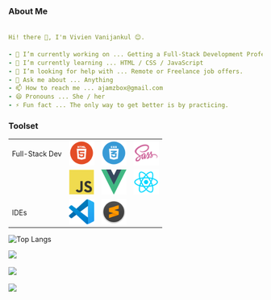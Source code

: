 ### About Me
```yaml

Hi! there 👋, I'm Vivien Vanijankul 😊. 

- 🔭 I’m currently working on ... Getting a Full-Stack Development Professional Certificate.
- 🌱 I’m currently learning ... HTML / CSS / JavaScript
- 🤔 I’m looking for help with ... Remote or Freelance job offers.
- 💬 Ask me about ... Anything
- 📫 How to reach me ... ajamzbox@gmail.com   
- 😄 Pronouns ... She / her
- ⚡ Fun fact ... The only way to get better is by practicing.

```
### Toolset
<table>
  <tr>
        <td>Full-Stack Dev</td>
        <td>
          <a href=""><img src="https://github.com/ajamzbox001/ajamzbox001/blob/0306b8676fd41f369252255f848856e9062cf73b/logo-2582748_1280.png" width="50" height="50"/></a>
        </td>
        <td>
          <a href=""><img src="https://github.com/ajamzbox001/ajamzbox001/blob/1d8f9b72eb5c7eacd5b4a6b89f538befbdb68060/logo-2582747_1280.png" width="50" height="50"/></a>
        </td>
        <td>
          <a href=""><img src="https://github.com/ajamzbox001/ajamzbox001/blob/0c4cf126e9c5cb7f8ddfe424fb383149659d5367/logo_sass_icon.png" width="50" height="50"/></a>
        </td>
  </tr>
  <tr>
        <td></td>
         <td>
          <a href=""><img src="https://github.com/devicons/devicon/blob/v2.13.0/icons/javascript/javascript-original.svg" width="50" height="50"/></a>
        </td>
        <td>
          <a href=""><img src="https://github.com/ajamzbox001/ajamzbox001/blob/d029b51b37051da9ee61d9edba72fc138d7ec5d0/logo-vue-js.png" width="50" height="50"/></a>
        </td>
        <td>
          <a href=""><img src="https://github.com/ajamzbox001/ajamzbox001/blob/0d1c69ee62c2b122a5568b40c3625a62f63ed7f0/logo-react-js.png" width="50" height="50"/></a>
        </td>
  </tr>
  <tr>
        <td>IDEs</td> 
        <td>
            <a href=""><img src="https://github.com/devicons/devicon/blob/v2.13.0/icons/vscode/vscode-original.svg" width="50" height="50"/></a>
        </td>
        <td>
            <a href=""><img src="https://github.com/ajamzbox001/ajamzbox001/blob/67479f82beb446d62a7ec7265c3f45ba4c98c908/logo-sublime-text.png" width="50" height="50"/></a>
        </td>
  </tr>
</table>

![Top Langs](https://github-readme-stats.vercel.app/api/top-langs/?username=ajamzbox001&layout=compact&theme=dracula)

![](coding-the-matrix.gif)

<img src="https://forthebadge.com/images/badges/built-with-love.png" />

![](https://komarev.com/ghpvc/?username=ajamzbox001&style=flat)
